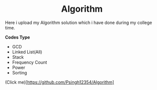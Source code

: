 <h1 align=center><b>Algorithm</b></h1> 
<p>Here i upload my Algorithm solution which i have done during my college time.</p>

**Codes Type**
- GCD
- Linked List(All)
- Stack
- Frequency Count
- Power
- Sorting

(Click me)[https://github.com/Psingh12354/Algorithm]
